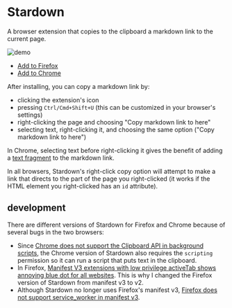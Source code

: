 # Stardown

A browser extension that copies to the clipboard a markdown link to the current page.

![demo](https://media.giphy.com/media/v1.Y2lkPTc5MGI3NjExMDJwYWdiZnF2MTQ4eGRib2J3c3RhaXF1cHJhc3RzeG80cjNuZDJzcyZlcD12MV9pbnRlcm5hbF9naWZfYnlfaWQmY3Q9Zw/L8eCYjgv1nzCCjq6v1/giphy.gif)

* [Add to Firefox](https://addons.mozilla.org/en-US/firefox/addon/stardown/)
* [Add to Chrome](https://chrome.google.com/webstore/detail/clicknohlhfdlfjfkaeongkbdgbmkbhb)

After installing, you can copy a markdown link by:

* clicking the extension's icon
* pressing `Ctrl/Cmd+Shift+U` (this can be customized in your browser's settings)
* right-clicking the page and choosing "Copy markdown link to here"
* selecting text, right-clicking it, and choosing the same option ("Copy markdown link to here")

In Chrome, selecting text before right-clicking it gives the benefit of adding a [text fragment](https://web.dev/articles/text-fragments) to the markdown link.

In all browsers, Stardown's right-click copy option will attempt to make a link that directs to the part of the page you right-clicked (it works if the HTML element you right-clicked has an `id` attribute).

## development

There are different versions of Stardown for Firefox and Chrome because of several bugs in the two browsers:

* Since [Chrome does not support the Clipboard API in background scripts](https://stackoverflow.com/questions/61862872/how-to-copy-web-notification-content-to-clipboard/61977696#61977696), the Chrome version of Stardown also requires the `scripting` permission so it can run a script that puts text in the clipboard.
* In Firefox, [Manifest V3 extensions with low privilege activeTab shows annoying blue dot for all websites](https://bugzilla.mozilla.org/show_bug.cgi?id=1851083). This is why I changed the Firefox version of Stardown from manifest v3 to v2.
* Although Stardown no longer uses Firefox's manifest v3, [Firefox does not support service_worker in manifest v3](https://stackoverflow.com/questions/75043889/manifest-v3-background-scripts-service-worker-on-firefox).
